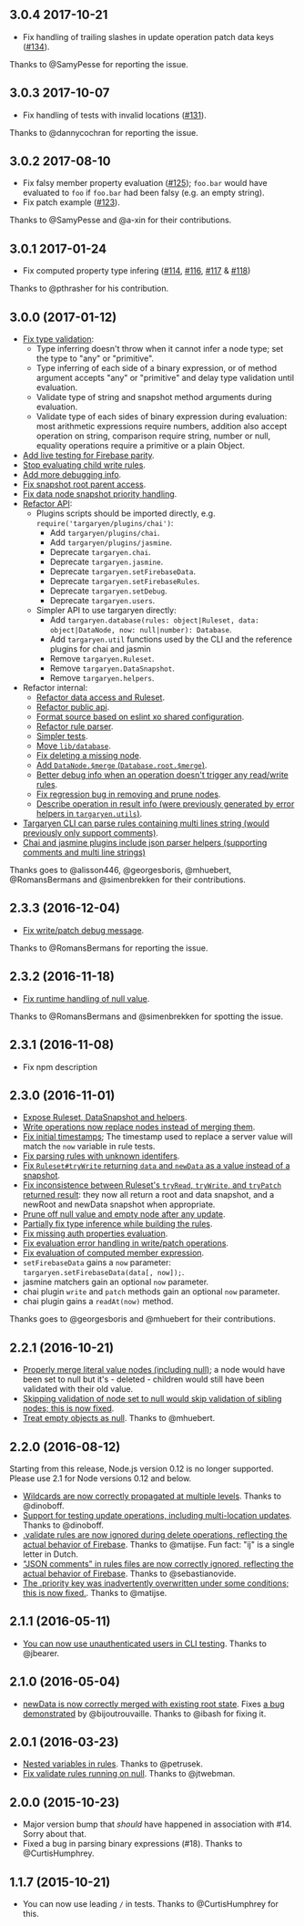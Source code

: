 ## 3.0.4 2017-10-21

- Fix handling of trailing slashes in update operation patch data keys ([#134]).

Thanks to @SamyPesse for reporting the issue.

[#134]: https://github.com/goldibex/targaryen/issues/134

## 3.0.3 2017-10-07

- Fix handling of tests with invalid locations ([#131]).

Thanks to @dannycochran for reporting the issue.

[#131]: https://github.com/goldibex/targaryen/issues/131

## 3.0.2 2017-08-10

- Fix falsy member property evaluation ([#125]); `foo.bar` would have evaluated to `foo` if `foo.bar` had been falsy (e.g. an empty string).
- Fix patch example ([#123]).

Thanks to @SamyPesse and @a-xin for their contributions.

[#125]: https://github.com/goldibex/targaryen/issues/125
[#123]: https://github.com/goldibex/targaryen/pull/123

## 3.0.1 2017-01-24

- Fix computed property type infering ([#114], [#116], [#117] & [#118])

Thanks to @pthrasher for his contribution.

[#114]: https://github.com/goldibex/targaryen/pull/114
[#116]: https://github.com/goldibex/targaryen/pull/116
[#117]: https://github.com/goldibex/targaryen/pull/117
[#118]: https://github.com/goldibex/targaryen/pull/118

## 3.0.0 (2017-01-12)

- [Fix type validation](https://github.com/goldibex/targaryen/issues/62):
    * Type inferring doesn't throw when it cannot infer a node type; set the type to "any" or "primitive".
    * Type inferring of each side of a binary expression, or of method argument accepts "any" or "primitive" and delay type validation until evaluation.
    * Validate type of string and snapshot method arguments during evaluation.
    * Validate type of each sides of binary expression during evaluation: most arithmetic expressions require numbers, addition also accept operation on string, comparison require string, number or null, equality operations require a primitive or a plain Object.
- [Add live testing for Firebase parity](https://github.com/goldibex/targaryen/pull/63).
- [Stop evaluating child write rules](https://github.com/goldibex/targaryen/issues/73).
- [Add more debugging info](https://github.com/goldibex/targaryen/pull/83).
- [Fix snapshot root parent access](https://github.com/goldibex/targaryen/pull/97).
- [Fix data node snapshot priority handling](https://github.com/goldibex/targaryen/pull/96).
- [Refactor API](https://github.com/goldibex/targaryen/pull/80):
    + Plugins scripts should be imported directly, e.g. `require('targaryen/plugins/chai')`:
        * Add `targaryen/plugins/chai`.
        * Add `targaryen/plugins/jasmine`.
        * Deprecate `targaryen.chai`.
        * Deprecate `targaryen.jasmine`.
        * Deprecate `targaryen.setFirebaseData`.
        * Deprecate `targaryen.setFirebaseRules`.
        * Deprecate `targaryen.setDebug`.
        * Deprecate `targaryen.users`.
    + Simpler API to use targaryen directly:
        * Add `targaryen.database(rules: object|Ruleset, data: object|DataNode, now: null|number): Database`.
        * Add `targaryen.util` functions used by the CLI and the reference plugins for chai and jasmin
        * Remove `targaryen.Ruleset`.
        * Remove `targaryen.DataSnapshot`.
        * Remove `targaryen.helpers`.
- Refactor internal:
    * [Refactor data access and Ruleset](https://github.com/goldibex/targaryen/pull/72).
    * [Refactor public api](https://github.com/goldibex/targaryen/pull/80).
    * [Format source based on eslint xo shared configuration](https://github.com/goldibex/targaryen/pull/81).
    * [Refactor rule parser](https://github.com/goldibex/targaryen/pull/91).
    * [Simpler tests](https://github.com/goldibex/targaryen/pull/94).
    * [Move `lib/database`](https://github.com/goldibex/targaryen/pull/98).
    * [Fix deleting a missing node](https://github.com/goldibex/targaryen/pull/103).
    * [Add `DataNode.$merge` (`Database.root.$merge`)](https://github.com/goldibex/targaryen/pull/104).
    * [Better debug info when an operation doesn't trigger any read/write rules](https://github.com/goldibex/targaryen/pull/107).
    * [Fix regression bug in removing and prune nodes](https://github.com/goldibex/targaryen/pull/109).
    * [Describe operation in result info (were previously generated by error helpers in `targaryen.utils`)](https://github.com/goldibex/targaryen/pull/110).
- [Targaryen CLI can parse rules containing multi lines string (would previously only support comments)](https://github.com/goldibex/targaryen/pull/111).
- [Chai and jasmine plugins include json parser helpers (supporting comments and multi line strings)](https://github.com/goldibex/targaryen/pull/112)

Thanks goes to @alisson446, @georgesboris, @mhuebert, @RomansBermans and @simenbrekken for their contributions.

## 2.3.3 (2016-12-04)

- [Fix write/patch debug message](https://github.com/goldibex/targaryen/pull/93).

Thanks to @RomansBermans for reporting the issue.

## 2.3.2 (2016-11-18)

- [Fix runtime handling of null value](https://github.com/goldibex/targaryen/issues/86).

Thanks to @RomansBermans and @simenbrekken for spotting the issue.

## 2.3.1 (2016-11-08)

- Fix npm description

## 2.3.0 (2016-11-01)

- [Expose Ruleset, DataSnapshot and helpers](https://github.com/goldibex/targaryen/pull/50).
- [Write operations now replace nodes instead of merging them](https://github.com/goldibex/targaryen/pull/52).
- [Fix initial timestamps](https://github.com/goldibex/targaryen/pull/41); The timestamp used to replace a server value will match the `now` variable in rule tests.
- [Fix parsing rules with unknown identifers](https://github.com/goldibex/targaryen/pull/55).
- [Fix `Ruleset#tryWrite` returning `data` and `newData` as a value instead of a snapshot](https://github.com/goldibex/targaryen/pull/59).
- [Fix inconsistence between Ruleset's `tryRead`, `tryWrite`, and `tryPatch` returned result](https://github.com/goldibex/targaryen/pull/59): they now all return a root and data snapshot, and a newRoot and newData snapshot when appropriate.
- [Prune off null value and empty node after any update](https://github.com/goldibex/targaryen/pull/56).
- [Partially fix type inference while building the rules](https://github.com/goldibex/targaryen/pull/57).
- [Fix missing auth properties evaluation](https://github.com/goldibex/targaryen/issues/60).
- [Fix evaluation error handling in write/patch operations](https://github.com/goldibex/targaryen/issues/61).
- [Fix evaluation of computed member expression](https://github.com/goldibex/targaryen/issues/75).
- `setFirebaseData` gains a `now` parameter: `targaryen.setFirebaseData(data[, now]);`.
- jasmine matchers gain an optional `now` parameter.
- chai plugin `write` and `patch` methods gain an optional `now` parameter.
- chai plugin gains a `readAt(now)` method.

Thanks goes to @georgesboris and @mhuebert for their contributions.

## 2.2.1 (2016-10-21)

- [Properly merge literal value nodes (including null)](https://github.com/goldibex/targaryen/pull/44);
  a node would have been set to null but it's - deleted - children would still have been validated with their old value.
- [Skipping validation of node set to null would skip validation of sibling nodes; this is now fixed](https://github.com/goldibex/targaryen/pull/48).
- [Treat empty objects as null](https://github.com/goldibex/targaryen/pull/51). Thanks to @mhuebert.

## 2.2.0 (2016-08-12)

Starting from this release, Node.js version 0.12 is no longer supported. Please use 2.1 for Node versions 0.12 and below.

- [Wildcards are now correctly propagated at multiple levels](https://github.com/goldibex/targaryen/pull/39). Thanks to @dinoboff.
- [Support for testing update operations, including multi-location updates](https://github.com/goldibex/targaryen/pull/37). Thanks to @dinoboff.
- [.validate rules are now ignored during delete operations, reflecting the actual behavior of Firebase](https://github.com/goldibex/targaryen/pull/36). Thanks to @matijse. Fun fact: "ij" is a single letter in Dutch.
- ["JSON comments" in rules files are now correctly ignored, reflecting the actual behavior of Firebase](https://github.com/goldibex/targaryen/pull/32). Thanks to @sebastianovide.
- [The .priority key was inadvertently overwritten under some conditions; this is now fixed.](https://github.com/goldibex/targaryen/pull/35). Thanks to @matijse.

## 2.1.1 (2016-05-11)

- [You can now use unauthenticated users in CLI testing](https://github.com/goldibex/targaryen/pull/28). Thanks to @jbearer.

## 2.1.0 (2016-05-04)

- [newData is now correctly merged with existing root state](https://github.com/goldibex/targaryen/pull/27). Fixes [a bug demonstrated](https://github.com/goldibex/targaryen/pull/25) by @bijoutrouvaille. Thanks to @ibash for fixing it.

## 2.0.1 (2016-03-23)

- [Nested variables in rules](https://github.com/goldibex/targaryen/pull/23). Thanks to @petrusek.
- [Fix validate rules running on null](https://github.com/goldibex/targaryen/pull/21). Thanks to @jtwebman.

## 2.0.0 (2015-10-23)

- Major version bump that _should_ have happened in association with #14.
Sorry about that.
- Fixed a bug in parsing binary expressions (#18). Thanks to @CurtisHumphrey.

## 1.1.7 (2015-10-21)

- You can now use leading `/` in tests. Thanks to @CurtisHumphrey for this.
